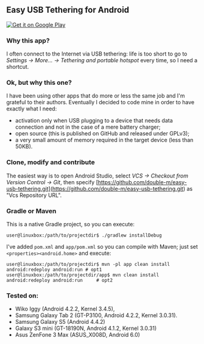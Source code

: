 ## Easy USB Tethering for Android

[<img src="https://developer.android.com/images/brand/en_generic_rgb_wo_45.png" alt="Get it on Google Play">](https://play.google.com/store/apps/details?id=com.marcellomessori.easyusbtethering)

### Why this app?

I often connect to the Internet via USB tethering: life is too short to go to *Settings -> More...
-> Tethering and portable hotspot* every time, so I need a shortcut.

### Ok, but why this one?

I have been using other apps that do more or less the same job and I'm grateful to their authors.
Eventually I decided to code mine in order to have exactly what I need:

- activation only when USB plugging to a device that needs data connection and not in the case of a mere battery charger;
- open source (this is published on GitHub and released under GPLv3);
- a very small amount of memory required in the target device (less than 50KB).

### Clone, modify and contribute

The easiest way is to open Android Studio, select *VCS -> Checkout from Version Control -> Git*,
then specify
[https://github.com/double-m/easy-usb-tethering.git](<https://github.com/double-m/easy-usb-tethering.git>)
as "Vcs Repository URL".

### Gradle or Maven

This is a native Gradle project, so you can execute:

```
user@linuxbox:/path/to/projectdir$ ./gradlew installDebug
```

I've added `pom.xml` and `app/pom.xml` so you can compile with Maven; just set
`<properties><android.home>` and execute:

```
user@linuxbox:/path/to/projectdir$ mvn -pl app clean install android:redeploy android:run # opt1
user@linuxbox:/path/to/projectdir/app$ mvn clean install android:redeploy android:run     # opt2
```

### Tested on:

- Wiko Iggy (Android 4.2.2, Kernel 3.4.5),
- Samsung Galaxy Tab 2 (GT-P3100, Android 4.2.2, Kernel 3.0.31).
- Samsung Galaxy S5 (Android 4.4.2)
- Galaxy S3 mini (GT-18190N, Android 4.1.2, Kernel 3.0.31)
- Asus ZenFone 3 Max (ASUS_X008D, Android 6.0)
